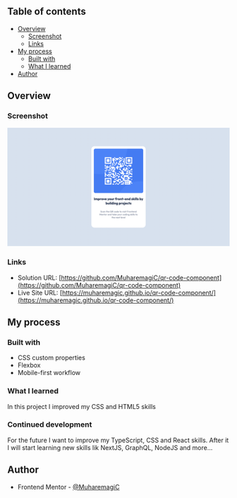 ## Table of contents

- [Overview](#overview)
  - [Screenshot](#screenshot)
  - [Links](#links)
- [My process](#my-process)
  - [Built with](#built-with)
  - [What I learned](#what-i-learned)
- [Author](#author)

## Overview

### Screenshot

![](./assets/images/screen.png)

### Links

- Solution URL: [https://github.com/MuharemagiC/qr-code-component](https://github.com/MuharemagiC/qr-code-component)
- Live Site URL: [https://muharemagic.github.io/qr-code-component/](https://muharemagic.github.io/qr-code-component/)

## My process

### Built with

- CSS custom properties
- Flexbox
- Mobile-first workflow

### What I learned

In this project I improved my CSS and HTML5 skills

### Continued development

For the future I want to improve my TypeScript, CSS and React skills. After it I will start learning new skills lik NextJS, GraphQL, NodeJS and more...

## Author

- Frontend Mentor - [@MuharemagiC](https://www.frontendmentor.io/profile/MuharemagiC)
